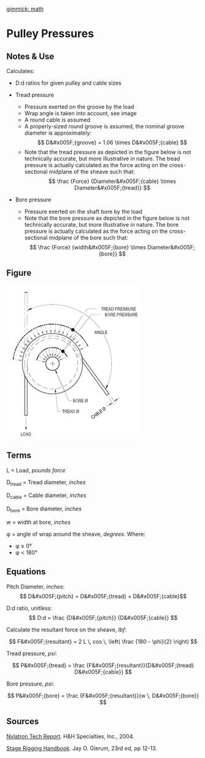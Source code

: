 [gimmick: math]()

Pulley Pressures
===

Notes & Use
---

Calculates:

* D:d ratios for given pulley and cable sizes
* Tread pressure
    - Pressure exerted on the groove by the load
    - Wrap angle is taken into account, see image
    - A round cable is assumed
    - A properly-sized round groove is assumed, the nominal groove diameter is approximately:
$$ D&#x005F;{groove} = 1.06 \times D&#x005F;{cable} $$
    - Note that the tread pressure as depicted in the figure below is not technically accurate, but more illustrative in nature.  The tread pressure is actually calculated as the force acting on the cross-sectional midplane of the sheave such that:
$$ \frac {Force} {Diameter&#x005F;{cable} \times Diameter&#x005F;{tread}} $$

* Bore pressure
    - Pressure exerted on the shaft bore by the load
    - Note that the bore pressure as depicted in the figure below is not technically accurate, but more illustrative in nature. The bore pressure is actually calculated as the force acting on the cross-sectional midplane of the bore such that: $$ \frac {Force} {width&#x005F;{bore} \times Diameter&#x005F;{bore}} $$

Figure
---

![](../image/pulleys.jpg)

Terms
---

L = Load, *pounds force*

D<sub>tread</sub> = Tread diameter, *inches*

D<sub>cable</sub> = Cable diameter, *inches*

D<sub>bore</sub> = Bore diameter, *inches*

w = width at bore, *inches*

&phi; = angle of wrap around the sheave, *degrees*.
Where:

* &phi; &ge; 0&deg;
* &phi; < 180&deg;

Equations
---

Pitch Diameter, *inches*:
$$ D&#x005F;{pitch} = D&#x005F;{tread} + D&#x005F;{cable}$$

D:d ratio, unitless:
$$ D:d = \frac {D&#x005F;{pitch}} {D&#x005F;{cable}} $$

Calculate the resultant force on the sheave, *lbf*:

$$ F&#x005F;{resultant} = 2 L \, cos \, \left( \frac {180 - \phi}{2} \right) $$

Tread pressure, *psi*:

$$ P&#x005F;{tread} = \frac {F&#x005F;{resultant}}{D&#x005F;{tread} D&#x005F;{cable}} $$

Bore pressure, *psi*:

$$ P&#x005F;{bore} = \frac {F&#x005F;{resultant}}{w \, D&#x005F;{bore}} $$

Sources
---

[Nylatron Tech Report](http://www.hhspecialties.com/TR1%2011-04.pdf). H&H Specialties, Inc., 2004.

[Stage Rigging Handbook](http://www.amazon.com/Stage-Rigging-Handbook-Third-Edition/dp/0809327414/ref=sr_1_1?ie=UTF8&qid=1389850373&sr=8-1&keywords=stage+rigging+handbook). Jay O. Glerum, 23rd ed, pp 12-13.